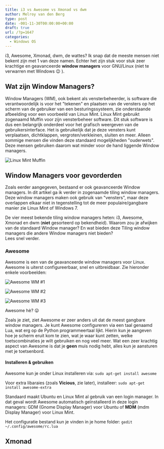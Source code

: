 ```yaml
---
title: i3 vs Awesome vs Xmonad vs dwm
author: Melroy van den Berg
type: post
date: -001-11-30T00:00:00+00:00
draft: true
url: /?p=1647
categories:
  - Windows OS
---
```


i3, Awesome, Xmonad, dwm, de wattes? Ik snap dat de meeste mensen niet bekent zijn met 1 van deze namen. Echter het zijn stuk voor stuk zeer krachtige en geavanceerde **window managers** voor GNU/Linux (niet te verwarren met Windows 😉 ).

## Wat zijn Window Managers?

Window Managers (WM), ook bekent als vensterbeheerder, is software die verantwoordelijk is voor het "tekenen" en plaatsen van de vensters op het scherm van de gebruiker van een besturingssysteem, zie onderstaande afbeelding voor een voorbeeld van Linux Mint. Linux Mint gebruikt zogenaamd Muffin voor zijn vensterbeheer software. Dit stuk software is dus een belangrijk onderdeel voor het grafisch weergeven van de gebruikersinterface. Het is gebruikelijk dat je deze vensters kunt verplaatsen, dichtklappen, vergroten/verkleinen, sluiten en meer. Alleen sommige mensen die vinden deze standaard mogelijkheden "ouderwets". Deze mensen gebruiken daarom wat minder voor de hand liggende Window managers.

![Linux Mint Muffin](/images/2014/05/linux_mint.png "Linux Mint - maakt gebruik van Muffin (fork van Mutter)")

## Window Managers voor gevorderden

Zoals eerder aangegeven, bestaand er ook geavanceerde Window managers. In dit artikel ga ik verder in zogenaamde tiling window managers. Deze window managers maken ook gebruik van "vensters", maar deze overlappen elkaar niet in tegenstelling tot de meer populaire/gangbare manier zie Linux Mint of Windows 7.

De vier meest bekende tiling window managers heten: i3, Awesome, Xmonad en dwm (**niet** gesorteerd op bekendheid). Waarom zou je afwijken van de standaard Window manager? En wat bieden deze Tiling window managers die andere Window managers niet bieden?  
Lees snel verder.

### Awesome

Awesome is een van de geavanceerde window managers voor Linux. Awesome is uiterst configureerbaar, snel en uitbreidbaar. Zie hieronder enkele voorbeelden:

![](/images/2014/05/archlinux_awesome_wm.png "Awesome WM #1")

![](/images/2014/05/arch_linux_and_awesome.png "Awesome WM #2")

![](/images/2014/05/Awesome_WM.png "Awesome WM #3")

Awesome hè? 😛

Zoals je ziet, ziet Awesome er zeer anders uit dat de meest gangbare window managers. Je kunt Awesome configureren via een taal genaamd Lua, wat erg op de Python programmeertaal lijkt. Hierin kun je aangeven hoe je scherm eruit kom te zien, wat je waar kunt zetten, welke toetscombinaties je wilt gebruiken en nog veel meer. Wat een zeer krachtig aspect van Awesome is dat je **geen** muis nodig hebt, alles kun je aansturen met je toetsenbord.

#### Installeren & gebruiken

Awesome kun je onder Linux installeren via: `sudo apt-get install awesome`

Voor extra libaraies (zoals **Vicious**, zie later), installeer: `sudo apt-get install awesome-extra`

Standaard maakt Ubuntu en Linux Mint al gebruik van een login manager. In dat geval wordt Awesome automatisch geïnstalleerd in deze login managers: GDM (Gnome Display Manager) voor Ubuntu of **MDM** (mdm Display Manager) voor Linux Mint.

Het configuratie bestand kun je vinden in je home folder: `gedit ~/.config/awesome/rc.lua`

## Xmonad
